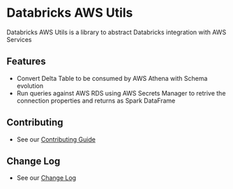# Databricks AWS Utils

Databricks AWS Utils is a library to abstract Databricks integration with AWS Services

## Features

- Convert Delta Table to be consumed by AWS Athena with Schema evolution
- Run queries against AWS RDS using AWS Secrets Manager to retrive the connection properties and returns as Spark DataFrame

## Contributing

- See our [Contributing Guide](CONTRIBUTING.md)

## Change Log

- See our [Change Log](CHANGELOG.md)
